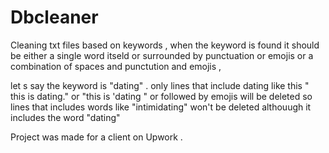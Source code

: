 # Dbcleaner

Cleaning txt files based on keywords , when the keyword is found it should be either a single word itseld or surrounded by punctuation or emojis or a combination 
of spaces and punctution and emojis ,

let  s say the keyword is "dating" . only lines that include dating like this " this is dating." or "this is 'dating " or followed by emojis will be deleted so lines
that includes words like "intimidating" won't be deleted althouugh it includes the word "dating"

Project was made for a client on Upwork .
